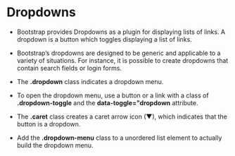 # Dropdowns

* Bootstrap provides Dropdowns as a plugin for displaying lists of links. A dropdown is a button which toggles displaying a list of links.

* Bootstrap’s dropdowns are designed to be generic and applicable to a variety of situations. For instance, it is possible to create dropdowns that contain search fields or login forms.

* The __.dropdown__ class indicates a dropdown menu.
* To open the dropdown menu, use a button or a link with a class of __.dropdown-toggle__ and the __data-toggle="dropdown__ attribute.

* The __.caret__ class creates a caret arrow icon (▼), which indicates that the button is a dropdown.

* Add the __.dropdown-menu__ class to a unordered list element to actually build the dropdown menu.